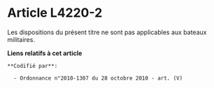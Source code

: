 # Article L4220-2

Les dispositions du présent titre ne sont pas applicables aux bateaux militaires.

**Liens relatifs à cet article**

	**Codifié par**:

	  - Ordonnance n°2010-1307 du 28 octobre 2010 - art. (V)
